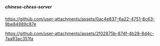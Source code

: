 ##### chinese-chess-server

https://github.com/user-attachments/assets/0ac4e837-6a22-4751-8c63-9be84989c87e

https://github.com/user-attachments/assets/2f02875b-874f-4b28-8d4c-7aa93ac351fa

